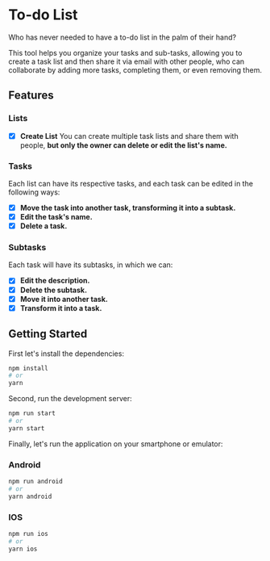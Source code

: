 # To-do List

Who has never needed to have a to-do list in the palm of their hand?

This tool helps you organize your tasks and sub-tasks, allowing you to create a task list and then share it via email with other people, who can collaborate by adding more tasks, completing them, or even removing them.

## Features

### Lists
- [X] **Create List** 
You can create multiple task lists and share them with people, **but only the owner can delete or edit the list's name.**

### Tasks
Each list can have its respective tasks, and each task can be edited in the following ways:

- [X] **Move the task into another task, transforming it into a subtask.**
- [X] **Edit the task's name.**
- [X] **Delete a task.**

### Subtasks
Each task will have its subtasks, in which we can:

- [X] **Edit the description.**
- [X] **Delete the subtask.**
- [X] **Move it into another task.**
- [X] **Transform it into a task.**

## Getting Started

First let's install the dependencies:

```bash
npm install
# or
yarn
```

Second, run the development server:

```bash
npm run start
# or
yarn start
```

Finally, let's run the application on your smartphone or emulator:

### Android

```bash
npm run android
# or
yarn android
```

### IOS

```bash
npm run ios
# or
yarn ios
```

